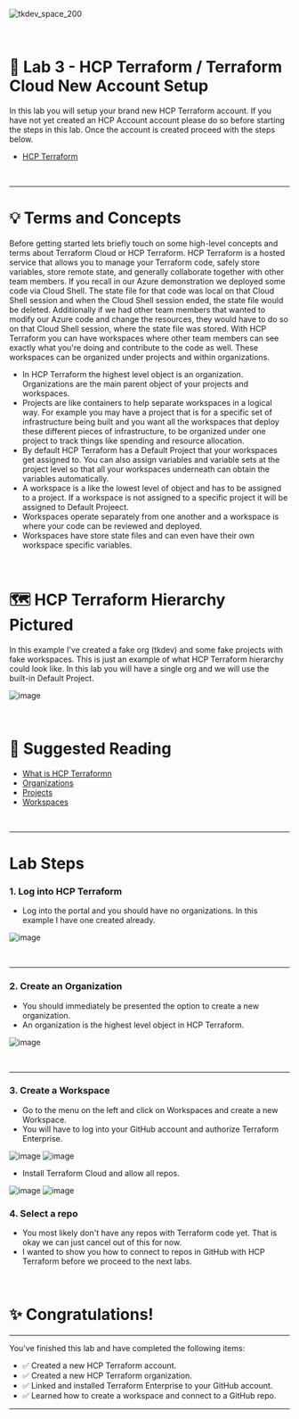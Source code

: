 ![tkdev_space_200](https://github.com/user-attachments/assets/31af05be-97b5-4d4e-82ef-4f23203eb7ac)

<br>


# 🧪 Lab 3 - HCP Terraform / Terraform Cloud New Account Setup

In this lab you will setup your brand new HCP Terraform account. If you have not yet created an HCP Account account please do so before starting the steps in this lab. Once the account is created proceed with the steps below.

- [HCP Terraform](https://app.terraform.io/session)

<br>

***

# 💡 Terms and Concepts

Before getting started lets briefly touch on some high-level concepts and terms about Terraform Cloud or HCP Terraform. HCP Terraform is a hosted service that allows you to manage your Terraform code, safely store variables, store remote state, and generally collaborate together with other team members. If you recall in our Azure demonstration we deployed some code via Cloud Shell. The state file for that code was local on that Cloud Shell session and when the Cloud Shell session ended, the state file would be deleted. Additionally if we had other team members that wanted to modify our Azure code and change the resources, they would have to do so on that Cloud Shell session, where the state file was stored. With HCP Terraform you can have workspaces where other team members can see exactly what you're doing and contribute to the code as well. These workspaces can be organized under projects and within organizations.

- In HCP Terraform the highest level object is an organization. Organizations are the main parent object of your projects and workspaces.
- Projects are like containers to help separate workspaces in a logical way. For example you may have a project that is for a specific set of infrastructure being built and you want all the workspaces that deploy these different pieces of infrastructure, to be organized under one project to track things like spending and resource allocation. 
- By default HCP Terraform has a Default Project that your workspaces get assigned to. You can also assign variables and variable sets at the project level so that all your workspaces underneath can obtain the variables automatically. 
- A workspace is a like the lowest level of object and has to be assigned to a project. If a workspace is not assigned to a specific project it will be assigned to Default Projeect.
- Workspaces operate separately from one another and a workspace is where your code can be reviewed and deployed.
- Workspaces have store state files and can even have their own workspace specific variables. 

<br>

# 🗺️ HCP Terraform Hierarchy Pictured

In this example I've created a fake org (tkdev) and some fake projects with fake workspaces. This is just an example of what HCP Terraform hierarchy could look like. In this lab you will have a single org and we will use the built-in Default Project.

![image](https://github.com/user-attachments/assets/35fd4ce5-fdf2-484c-b42b-44894697f2f4)


<br>


# 📖 Suggested Reading
- [What is HCP Terraformn](https://developer.hashicorp.com/terraform/cloud-docs)
- [Organizations](https://developer.hashicorp.com/terraform/cloud-docs/users-teams-organizations/organizations)
- [Projects](https://developer.hashicorp.com/terraform/cloud-docs/projects)
- [Workspaces](https://developer.hashicorp.com/terraform/cloud-docs/workspaces)


<br>

***

# Lab Steps

### 1. Log into HCP Terraform

- Log into the portal and you should have no organizations. In this example I have one created already.

![image](https://github.com/user-attachments/assets/45460ac9-8c0e-4658-ad36-753b9550d7ef)

<br>

***

### 2. Create an Organization

- You should immediately be presented the option to create a new organization.
- An organization is the highest level object in HCP Terraform.

![image](https://github.com/user-attachments/assets/3e7d5deb-799d-4ee3-9f56-83ea6d98c9c6)

<br>

***

### 3. Create a Workspace

- Go to the menu on the left and click on Workspaces and create a new Workspace.
- You will have to log into your GitHub account and authorize Terraform Enterprise.

![image](https://github.com/user-attachments/assets/f9de9b18-e373-4d4d-acb1-b335e428dae5)
![image](https://github.com/user-attachments/assets/50952236-8fae-4c10-8923-779fc63b7e6a)

- Install Terraform Cloud and allow all repos.

![image](https://github.com/user-attachments/assets/44e5b150-efe5-4c9a-b433-9c46c01c30ae)
![image](https://github.com/user-attachments/assets/d02ef354-64a2-4ff1-8209-91f0320dfbc2)


### 4. Select a repo

- You most likely don't have any repos with Terraform code yet. That is okay we can just cancel out of this for now.
- I wanted to show you how to connect to repos in GitHub with HCP Terraform before we proceed to the next labs.

<br>

# ✨ Congratulations!

***

You've finished this lab and have completed the following items:
- ✅ Created a new HCP Terraform account.
- ✅ Created a new HCP Terraform organization.
- ✅ Linked and installed Terraform Enterprise to your GitHub account.
- ✅ Learned how to create a workspace and connect to a GitHub repo.


***

